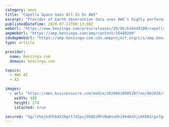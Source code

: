 ```yaml
---
category: news
title: "Capella Space Goes All-In On AWS"
excerpt: "Provider of Earth observation data uses AWS's highly performant global infrastructure and unmatched portfolio of cloud services, including AWS Ground Station, to"
publishedDateTime: 2020-07-11T00:13:00Z
webUrl: "https://www.benzinga.com/pressreleases/20/06/b16449200/capella-space-goes-all-in-on-aws"
ampWebUrl: "https://amp.benzinga.com/amp/content/16449200"
cdnAmpWebUrl: "https://amp-benzinga-com.cdn.ampproject.org/c/s/amp.benzinga.com/amp/content/16449200"
type: article

provider:
  name: Benzinga.com
  domain: benzinga.com

topics:
  - AWS AI
  - AI

images:
  - url: "https://mms.businesswire.com/media/20200630005287/en/802036/4/Console_search_results_screenshot.jpg"
    width: 480
    height: 274
    isCached: true

secured: "Gg/lVhpjkdhhbXX26gtt7d2puj9bQQiMPzNqHxoOkz9k4DnXjLKKDbSrgx7geYDBckaFFa6XZ8L0cp1Q/SnLTy6PgoWw/HBgcS6kjiYUAQfgfF6udMeJUq0bQobtoUMa6Y66R7wvytKt+6hnJDjyDnhyr5kztUPQcauJ6TFUc5NY6Z1Kw4AqeTj6tWwbIPjqwtcrpLpzsca4Pj56eSoftoxmv6Or8xWk7Y4p3rh/RQh7J6M/C+JGFCmqLzoXOsFLusj01KhdmLazcVE1JqZB4uxpx9h7vrVK4s3Q9IxTVwrqCm7mClzgitQkOFwfUiuJPmRIcIRtWLf5+6ySyvhHLA==;+XQdYZFODX+Otm9L9k2dUw=="
---
```


